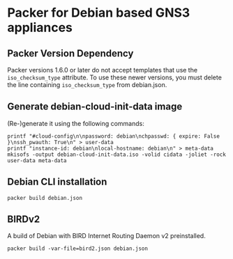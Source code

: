 # Packer for Debian based GNS3 appliances

## Packer Version Dependency

Packer versions 1.6.0 or later do not accept templates
that use the `iso_checksum_type` attribute.
To use these newer versions, you must delete the line
containing `iso_checksum_type` from debian.json.


## Generate debian-cloud-init-data image

(Re-)generate it using the following commands:

```
printf "#cloud-config\n\npassword: debian\nchpasswd: { expire: False }\nssh_pwauth: True\n" > user-data
printf "instance-id: debian\nlocal-hostname: debian\n" > meta-data
mkisofs -output debian-cloud-init-data.iso -volid cidata -joliet -rock user-data meta-data
```

## Debian CLI installation

```
packer build debian.json
```

## BIRDv2

A build of Debian with BIRD Internet Routing Daemon v2 preinstalled.

```
packer build -var-file=bird2.json debian.json
```
